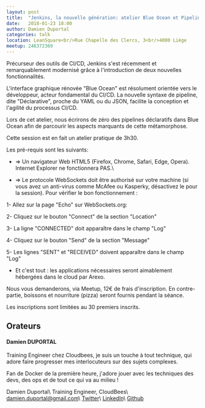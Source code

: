 ```yaml
---
layout: post
title:  "Jenkins, la nouvelle génération: atelier Blue Ocean et Pipelines Déclaratifs"
date:   2018-01-23 18:00
author: Damien Duportal
categories: talk
location: LeanSquare<br/>Rue Chapelle des Clercs, 3<br/>4000 Liège
meetup: 246372369
---
```


Précurseur des outils de CI/CD, Jenkins s'est récemment et remarquablement modernisé grâce à l'introduction de deux nouvelles fonctionnalités.

L'interface graphique rénovée "Blue Ocean" est résolument orientée vers le développeur, acteur fondamental du CI/CD. La nouvelle syntaxe de pipeline, dite "Déclarative", proche du YAML ou du JSON, facilite la conception et l'agilité du processus CI/CD.

Lors de cet atelier, nous écrirons de zéro des pipelines déclaratifs dans Blue Ocean afin de parcourir les aspects marquants de cette métamorphose.

Cette session est en fait un atelier pratique de 3h30.

Les pré-requis sont les suivants:

* => Un navigateur Web HTML5 (Firefox, Chrome, Safari, Edge, Opera). Internet Explorer ne fonctionnera PAS.\\

* => Le protocole WebSockets doit être authorisé sur votre machine
(si vous avez un anti-virus comme McAfee ou Kasperky, désactivez le pour la session). Pour vérifier le bon fonctionnement :

1- Allez sur la page "Echo" sur WebSockets.org: [](https://websocket.org/echo.html)

2- Cliquez sur le bouton "Connect" de la section "Location"

3- La ligne "CONNECTED" doit apparaître dans le champ "Log"

4- Cliquez sur le bouton "Send" de la section "Message"

5- Les lignes "SENT" et "RECEIVED" doivent apparaître dans le champ "Log"

* Et c'est tout : les applications nécessaires seront aimablement hébergées
dans le cloud par Arexo.

Nous vous demanderons, via Meetup, 12€ de frais d'inscription. En contre-partie, boissons et nourriture (pizza) seront fournis pendant la séance.

Les inscriptions sont limitées au 30 premiers inscrits.

## Orateurs

#### Damien DUPORTAL

Training Engineer chez Cloudbees, je suis un touche à tout technique, qui adore faire progresser mes interlocuteurs sur des sujets complexes.

Fan de Docker de la première heure, j'adore jouer avec les techniques des devs, des ops et de tout ce qui va au milieu !

Damien Duportal\\
Training Engineer, CloudBees\\
[damien.duportal@gmail.com](mailto:damien.duportal@gmail.com)\\
[Twitter](https://twitter.com/DamienDuportal)\\
[LinkedIn](https://www.linkedin.com/in/damien-duportal-ab70b524/)\\
[Github](https://github.com/dduportal)

